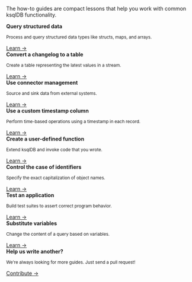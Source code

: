 The how-to guides are compact lessons that help you work with common ksqlDB functionality.

<div class="cards">
  <div class="card how-to-guide">
    <strong>Query structured data</strong>
    <p class="card-body"><small>Process and query structured data types like structs, maps, and arrays.</small></p>
    <span><a href="/how-to-guides/query-structured-data">Learn →</a></span>
  </div>

  <div class="card how-to-guide">
    <strong>Convert a changelog to a table</strong>
    <p class="card-body"><small>Create a table representing the latest values in a stream.</small></p>
    <span><a href="/how-to-guides/convert-changelog-to-table">Learn →</a></span>
  </div>

  <div class="card how-to-guide">
    <strong>Use connector management</strong>
    <p class="card-body"><small>Source and sink data from external systems.</small></p>
    <span><a href="/how-to-guides/use-connector-management">Learn →</a></span>
  </div>
</div>

<div class="cards">
  <div class="card how-to-guide">
    <strong>Use a custom timestamp column</strong>
    <p class="card-body"><small>Perform time-based operations using a timestamp in each record.</small></p>
    <span><a href="/how-to-guides/use-a-custom-timestamp-column">Learn →</a></span>
  </div>

  <div class="card how-to-guide">
    <strong>Create a user-defined function</strong>
    <p class="card-body"><small>Extend ksqlDB and invoke code that you wrote.</small></p>
    <span><a href="/how-to-guides/create-a-user-defined-function">Learn →</a></span>
  </div>

  <div class="card how-to-guide">
    <strong>Control the case of identifiers</strong>
    <p class="card-body"><small>Specify the exact capitalization of object names.</small></p>
    <span><a href="/how-to-guides/control-the-case-of-identifiers">Learn →</a></span>
  </div>
</div>

<div class="cards">
  <div class="card how-to-guide">
    <strong>Test an application</strong>
    <p class="card-body"><small>Build test suites to assert correct program behavior.</small></p>
    <span><a href="/how-to-guides/test-an-app">Learn →</a></span>
  </div>

  <div class="card how-to-guide">
    <strong>Substitute variables</strong>
    <p class="card-body"><small>Change the content of a query based on variables.</small></p>
    <span><a href="/how-to-guides/substitute-variables">Learn →</a></span>
  </div>

  <div class="card how-to-guide contribute">
    <strong>Help us write another?</strong>
    <p class="card-body"><small>We're always looking for more guides. Just send a pull request!</small></p>
    <span><a href="https://github.com/confluentinc/ksql">Contribute →</a></span>
  </div>
</div>
